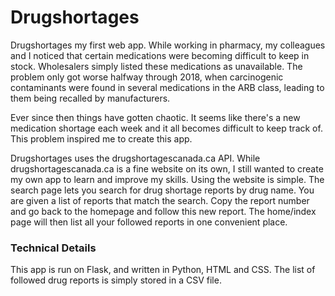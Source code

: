 # Drugshortages
Drugshortages my first web app. While working in pharmacy, my colleagues and I noticed that certain medications were becoming difficult to keep in stock. Wholesalers simply listed these medications as unavailable. The problem only got worse halfway through 2018, when carcinogenic contaminants were found in several medications in the ARB class, leading to them being recalled by manufacturers. 

Ever since then things have gotten chaotic. It seems like there's a new medication shortage each week and it all becomes difficult to keep track of. This problem inspired me to create this app.

Drugshortages uses the drugshortagescanada.ca API. While drugshortagescanada.ca is a fine website on its own, I still wanted to create my own app to learn and improve my skills.
Using the website is simple. The search page lets you search for drug shortage reports by drug name. You are given a list of reports that match the search. Copy the report number and go back to the homepage and follow this new report. The home/index page will then list all your followed reports in one convenient place.

### Technical Details
This app is run on Flask, and written in Python, HTML and CSS. The list of followed drug reports is simply stored in a CSV file.
